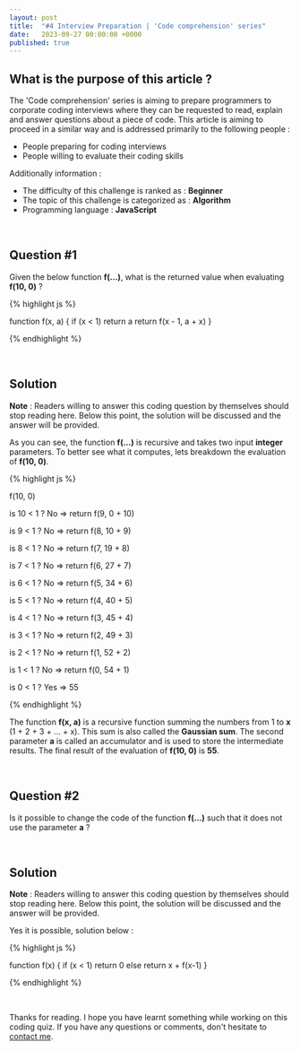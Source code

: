```yaml
---
layout: post
title:  "#4 Interview Preparation | 'Code comprehension' series"
date:   2023-09-27 00:00:00 +0000
published: true
---
```


## What is the purpose of this article ?

The 'Code comprehension' series is aiming to prepare programmers to corporate coding interviews where they can be requested to read, explain and answer questions about a piece of code. This article is aiming to proceed in a similar way and is addressed primarily to the following people :

- People preparing for coding interviews
- People willing to evaluate their coding skills

Additionally information :
- The difficulty of this challenge is ranked as : **Beginner**
- The topic of this challenge is categorized as : **Algorithm**
- Programming language : **JavaScript**

<br/>

## Question \#1

Given the below function **f(...)**, what is the returned value when evaluating **f(10, 0)** ?

{% highlight js %}

function f(x, a) { 
    if (x < 1) return a
    return f(x - 1, a + x) 
}

{% endhighlight %}

<br/>

## Solution

**Note** : Readers willing to answer this coding question by themselves should stop reading here. Below this point, the solution will be discussed and the answer will be provided.

As you can see, the function **f(...)** is recursive and takes two input **integer** parameters. To better see what it computes, lets breakdown the evaluation of **f(10, 0)**.

{% highlight js %}

f(10, 0)

is 10 < 1 ? No => return f(9, 0 + 10)

is 9 < 1 ? No => return f(8, 10 + 9)

is 8 < 1 ? No => return f(7, 19 + 8)

is 7 < 1 ? No => return f(6, 27 + 7)

is 6 < 1 ? No => return f(5, 34 + 6)

is 5 < 1 ? No => return f(4, 40 + 5)

is 4 < 1 ? No => return f(3, 45 + 4)

is 3 < 1 ? No => return f(2, 49 + 3)

is 2 < 1 ? No => return f(1, 52 + 2)

is 1 < 1 ? No => return f(0, 54 + 1)

is 0 < 1 ? Yes => 55

{% endhighlight %}

The function **f(x, a)** is a recursive function summing the numbers from 1 to **x** (1 + 2 + 3 + ... + x). This sum is also called the **Gaussian sum**. The second parameter **a** is called an accumulator and is used to store the intermediate results. The final result of the evaluation of **f(10, 0)** is **55**.

<br/>

## Question \#2
Is it possible to change the code of the function **f(...)** such that it does not use the parameter **a** ?

<br/>

## Solution

**Note** : Readers willing to answer this coding question by themselves should stop reading here. Below this point, the solution will be discussed and the answer will be provided.

Yes it is possible, solution below :

{% highlight js %}

function f(x) {
    if (x < 1) return 0
    else return x + f(x-1)
}

{% endhighlight %}

<br/>

Thanks for reading. I hope you have learnt something while working on this coding quiz. If you have any questions or comments, don't hesitate to <a href="mailto:hello@assadnavi.ch">contact me</a>.
